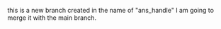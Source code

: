 this is a new branch created in the name of "ans_handle"
I am going to merge it with the main branch.

 
